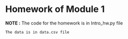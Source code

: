 # Homework of Module 1

**NOTE :** The code for the homework is in Intro_hw.py file

    The data is in data.csv file